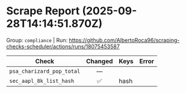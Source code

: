 # Scrape Report (2025-09-28T14:14:51.870Z)

Group: `compliance`  |  Run: https://github.com/AlbertoRoca96/scraping-checks-scheduler/actions/runs/18075453587

| Check | Changed | Keys | Error |
|---|:---:|:--|:--|
| `psa_charizard_pop_total` | — |  |  |
| `sec_aapl_8k_list_hash` | ✅ | hash |  |
